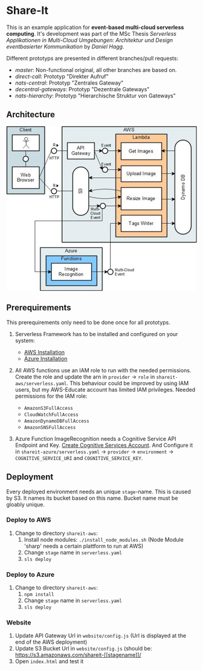 # Share-It
This is an example application for **event-based multi-cloud serverless computing**.
It's development was part of the MSc Thesis *Serverless Applikationen in Multi-Cloud Umgebungen: Architektur und Design eventbasierter Kommunikation* by *Daniel Hagg*.

Different prototyps are presented in different branches/pull requests:
* *master*: Non-functional original, all other branches are based on.
* *direct-call*: Prototyp "Direkter Aufruf"
* *nats-central*: Prototyp "Zentrales Gateway"
* *decentral-gateways*: Prototyp "Dezentrale Gateways"
* *nats-hierarchy*: Prototyp "Hierarchische Struktur von Gateways"


## Architecture
![Architecture](img/architecture.jpg "Architecture")


## Prerequirements
This prerequirements only need to be done once for all prototyps.
1. Serverless Framework has to be installed and configured on your system:
   * [AWS Installation](https://serverless.com/framework/docs/providers/aws/guide/installation/)
   * [Azure Installation](https://serverless.com/framework/docs/providers/azure/guide/installation/)

1. All AWS functions use an IAM role to run with the needed permissions. Create the role and update the arn in `provider` -> `role` in `shareit-aws/serverless.yaml`. This behaviour could be improved by using IAM users, but my AWS-Educate account has limited IAM privileges. Needed permissions for the IAM role:
   * `AmazonS3FullAccess`
   * `CloudWatchFullAccess`
   * `AmazonDynamoDBFullAccess`
   * `AmazonSNSFullAccess`
1. Azure Function ImageRecognition needs a Cognitive Service API Endpoint and Key. [Create Cognitive Services Account](https://docs.microsoft.com/de-de/azure/cognitive-services/cognitive-services-apis-create-account). And Configure it in `shareit-azure/serverless.yaml` -> `provider` -> `environment` -> `COGNITIVE_SERVICE_URI` and `COGNITIVE_SERVICE_KEY`.


## Deployment
Every deployed environment needs an unique `stage`-name. This is caused by S3. It names its bucket based on this name. Bucket name must be gloably unique.

### Deploy to AWS
1. Change to directory `shareit-aws`:
   1. Install node modules: `./install_node_modules.sh` (Node Module 'sharp' needs a certain plattform to run at AWS)
   1. Change `stage` name in `serverless.yaml`
   1. `sls deploy`


### Deploy to Azure
1. Change to directory `shareit-aws`:
   1. `npm install`
   1. Change `stage` name in `serverless.yaml`
   1. `sls deploy`


### Website
1. Update API Gateway Url in `website/config.js` (Url is displayed at the end of the AWS deployment)
1. Update S3 Bucket Url in `website/config.js` (should be: https://s3.amazonaws.com/shareit-[[stagename]]/
1. Open `index.html` and test it
